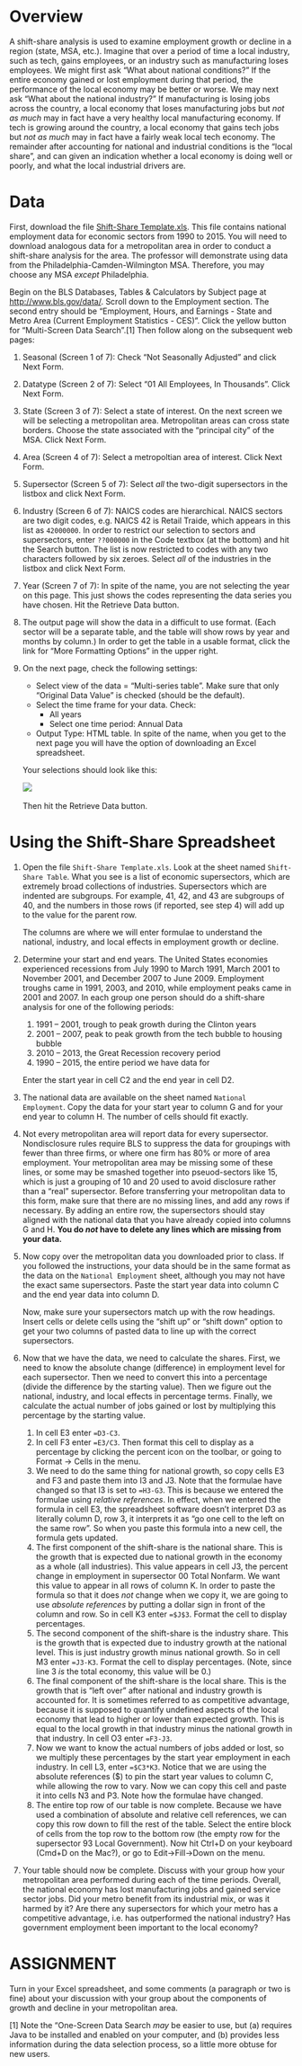 Overview
========

A shift-share analysis is used to examine employment growth or decline in a region (state, MSA, etc.). Imagine that over a period of time a local industry, such as tech, gains employees, or an industry such as manufacturing loses employees. We might first ask “What about national conditions?” If the entire economy gained or lost employment during that period, the performance of the local economy may be better or worse. We may next ask “What about the national industry?” If manufacturing is losing jobs across the country, a local economy that loses manufacturing jobs but *not as much* may in fact have a very healthy local manufacturing economy. If tech is growing around the country, a local economy that gains tech jobs but *not as much* may in fact have a fairly weak local tech economy. The remainder after accounting for national and industrial conditions is the “local share”, and can given an indication whether a local economy is doing well or poorly, and what the local industrial drivers are.

Data
====

First, download the file [Shift-Share Template.xls](https://github.com/temple-geography/census-gis/blob/master/Shift-Share%20Template.xls). This file contains national employment data for economic sectors from 1990 to 2015. You will need to download analogous data for a metropolitan area in order to conduct a shift-share analysis for the area. The professor will demonstrate using data from the Philadelphia-Camden-Wilmington MSA. Therefore, you may choose any MSA *except* Philadelphia.

Begin on the BLS Databases, Tables & Calculators by Subject page at <http://www.bls.gov/data/>. Scroll down to the Employment section. The second entry should be “Employment, Hours, and Earnings - State and Metro Area (Current Employment Statistics - CES)”. Click the yellow button for “Multi-Screen Data Search”.[1] Then follow along on the subsequent web pages:

1.  Seasonal (Screen 1 of 7): Check “Not Seasonally Adjusted” and click Next Form.
2.  Datatype (Screen 2 of 7): Select “01 All Employees, In Thousands”. Click Next Form.
3.  State (Screen 3 of 7): Select a state of interest. On the next screen we will be selecting a metropolitan area. Metropolitan areas can cross state borders. Choose the state associated with the “principal city” of the MSA. Click Next Form.
4.  Area (Screen 4 of 7): Select a metropoltian area of interest. Click Next Form.
5.  Supersector (Screen 5 of 7): Select *all* the two-digit supersectors in the listbox and click Next Form.
6.  Industry (Screen 6 of 7): NAICS codes are hierarchical. NAICS sectors are two digit codes, e.g. NAICS 42 is Retail Traide, which appears in this list as `42000000`. In order to restrict our selection to sectors and supersectors, enter `??000000` in the Code textbox (at the bottom) and hit the Search button. The list is now restricted to codes with any two characters followed by six zeroes. Select *all* of the industries in the listbox and click Next Form.
7.  Year (Screen 7 of 7): In spite of the name, you are not selecting the year on this page. This just shows the codes representing the data series you have chosen. Hit the Retrieve Data button.
8.  The output page will show the data in a difficult to use format. (Each sector will be a separate table, and the table will show rows by year and months by column.) In order to get the table in a usable format, click the link for “More Formatting Options” in the upper right.
9.  On the next page, check the following settings:

    -   Select view of the data = “Multi-series table”. Make sure that only “Original Data Value” is checked (should be the default).
    -   Select the time frame for your data. Check:
        -   All years
        -   Select one time period: Annual Data
    -   Output Type: HTML table. In spite of the name, when you get to the next page you will have the option of downloading an Excel spreadsheet.

    Your selections should look like this:

    ![](images/CES_download_final.png) 

    Then hit the Retrieve Data button.

Using the Shift-Share Spreadsheet
=================================

1.  Open the file `Shift-Share Template.xls`. Look at the sheet named `Shift-Share Table`. What you see is a list of economic supersectors, which are extremely broad collections of industries. Supersectors which are indented are subgroups. For example, 41, 42, and 43 are subgroups of 40, and the numbers in those rows (if reported, see step 4) will add up to the value for the parent row.

    The columns are where we will enter formulae to understand the national, industry, and local effects in employment growth or decline.

2.  Determine your start and end years. The United States economies experienced recessions from July 1990 to March 1991, March 2001 to November 2001, and December 2007 to June 2009. Employment troughs came in 1991, 2003, and 2010, while employment peaks came in 2001 and 2007. In each group one person should do a shift-share analysis for one of the following periods:

    1.  1991 – 2001, trough to peak growth during the Clinton years
    2.  2001 – 2007, peak to peak growth from the tech bubble to housing bubble
    3.  2010 – 2013, the Great Recession recovery period
    4.  1990 – 2015, the entire period we have data for

    Enter the start year in cell C2 and the end year in cell D2.

3.  The national data are available on the sheet named `National Employment`. Copy the data for your start year to column G and for your end year to column H. The number of cells should fit exactly.

4.  Not every metropolitan area will report data for every supersector. Nondisclosure rules require BLS to suppress the data for groupings with fewer than three firms, or where one firm has 80% or more of area employment. Your metropolitan area may be missing some of these lines, or some may be smashed together into pseuod-sectors like 15, which is just a grouping of 10 and 20 used to avoid disclosure rather than a “real” supersector. Before transferring your metropolitan data to this form, make sure that there are no missing lines, and add any rows if necessary. By adding an entire row, the supersectors should stay aligned with the national data that you have already copied into columns G and H. **You do *not* have to delete any lines which are missing from your data.**

5.  Now copy over the metropolitan data you downloaded prior to class. If you followed the instructions, your data should be in the same format as the data on the `National Employment` sheet, although you may not have the exact same supersectors. Paste the start year data into column C and the end year data into column D.

    Now, make sure your supersectors match up with the row headings. Insert cells or delete cells using the “shift up” or “shift down” option to get your two columns of pasted data to line up with the correct supersectors.

6.  Now that we have the data, we need to calculate the shares. First, we need to know the absolute change (difference) in employment level for each supersector. Then we need to convert this into a percentage (divide the difference by the starting value). Then we figure out the national, industry, and local effects in percentage terms. Finally, we calculate the actual number of jobs gained or lost by multiplying this percentage by the starting value.

    1.  In cell E3 enter `=D3-C3`.
    2.  In cell F3 enter `=E3/C3`. Then format this cell to display as a percentage by clicking the percent icon on the toolbar, or going to Format → Cells in the menu.
    3.  We need to do the same thing for national growth, so copy cells E3 and F3 and paste them into I3 and J3. Note that the formulae have changed so that I3 is set to `=H3-G3`. This is because we entered the formulae using *relative references*. In effect, when we entered the formula in cell E3, the spreadsheet software doesn’t interpret D3 as literally column D, row 3, it interprets it as “go one cell to the left on the same row”. So when you paste this formula into a new cell, the formula gets updated.
    4.  The first component of the shift-share is the national share. This is the growth that is expected due to national growth in the economy as a whole (all industries). This value appears in cell J3, the percent change in employment in supersector 00 Total Nonfarm. We want this value to appear in all rows of column K. In order to paste the formula so that it does *not* change when we copy it, we are going to use *absolute references* by putting a dollar sign in front of the column and row. So in cell K3 enter `=$J$3`. Format the cell to display percentages.
    5.  The second component of the shift-share is the industry share. This is the growth that is expected due to industry growth at the national level. This is just industry growth minus national growth. So in cell M3 enter `=J3-K3`. Format the cell to display percentages. (Note, since line 3 *is* the total economy, this value will be 0.)
    6.  The final component of the shift-share is the local share. This is the growth that is “left over” after national and industry growth is accounted for. It is sometimes referred to as competitive advantage, because it is supposed to quantify undefined aspects of the local economy that lead to higher or lower than expected growth. This is equal to the local growth in that industry minus the national growth in that industry. In cell O3 enter `=F3-J3`.
    7.  Now we want to know the actual numbers of jobs added or lost, so we multiply these percentages by the start year employment in each industry. In cell L3, enter `=$C3*K3`. Notice that we are using the absolute references ($) to pin the start year values to column C, while allowing the row to vary. Now we can copy this cell and paste it into cells N3 and P3. Note how the formulae have changed.
    8.  The entire top row of our table is now complete. Because we have used a combination of absolute and relative cell references, we can copy this row down to fill the rest of the table. Select the entire block of cells from the top row to the bottom row (the empty row for the supersector 93 Local Government). Now hit Ctrl+D on your keyboard (Cmd+D on the Mac?), or go to Edit→Fill→Down on the menu.

7.  Your table should now be complete. Discuss with your group how your metropolitan area performed during each of the time periods. Overall, the national economy has lost manufacturing jobs and gained service sector jobs. Did your metro benefit from its industrial mix, or was it harmed by it? Are there any supersectors for which your metro has a competitive advantage, i.e. has outperformed the national industry? Has government employment been important to the local economy?

ASSIGNMENT
==========

Turn in your Excel spreadsheet, and some comments (a paragraph or two is fine) about your discussion with your group about the components of growth and decline in your metropolitan area.

[1] Note the “One-Screen Data Search *may* be easier to use, but (a) requires Java to be installed and enabled on your computer, and (b) provides less information during the data selection process, so a little more obtuse for new users.
